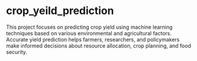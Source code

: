 # crop_yeild_prediction
This project focuses on predicting crop yield using machine learning techniques based on various environmental and agricultural factors. Accurate yield prediction helps farmers, researchers, and policymakers make informed decisions about resource allocation, crop planning, and food security.
